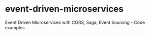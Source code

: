 # event-driven-microservices
Event Driven Microservices with CQRS, Saga, Event Sourcing - Code examples
